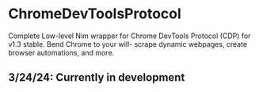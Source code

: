 # ChromeDevToolsProtocol
Complete Low-level Nim wrapper for Chrome DevTools Protocol (CDP) for v1.3 stable. Bend Chrome to your will- scrape dynamic webpages, create browser automations, and more.

## 3/24/24: Currently in development ##
